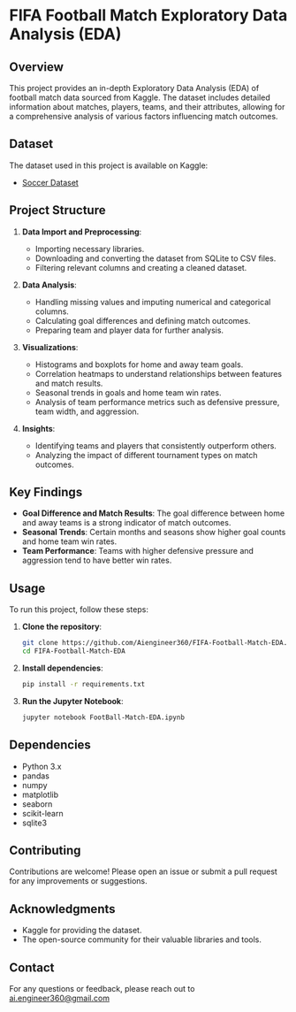 # FIFA Football Match Exploratory Data Analysis (EDA)

## Overview

This project provides an in-depth Exploratory Data Analysis (EDA) of football match data sourced from Kaggle. The dataset includes detailed information about matches, players, teams, and their attributes, allowing for a comprehensive analysis of various factors influencing match outcomes.

## Dataset

The dataset used in this project is available on Kaggle:
- [Soccer Dataset](https://www.kaggle.com/datasets/hugomathien/soccer)

## Project Structure

1. **Data Import and Preprocessing**:
   - Importing necessary libraries.
   - Downloading and converting the dataset from SQLite to CSV files.
   - Filtering relevant columns and creating a cleaned dataset.

2. **Data Analysis**:
   - Handling missing values and imputing numerical and categorical columns.
   - Calculating goal differences and defining match outcomes.
   - Preparing team and player data for further analysis.

3. **Visualizations**:
   - Histograms and boxplots for home and away team goals.
   - Correlation heatmaps to understand relationships between features and match results.
   - Seasonal trends in goals and home team win rates.
   - Analysis of team performance metrics such as defensive pressure, team width, and aggression.

4. **Insights**:
   - Identifying teams and players that consistently outperform others.
   - Analyzing the impact of different tournament types on match outcomes.

## Key Findings

- **Goal Difference and Match Results**: The goal difference between home and away teams is a strong indicator of match outcomes.
- **Seasonal Trends**: Certain months and seasons show higher goal counts and home team win rates.
- **Team Performance**: Teams with higher defensive pressure and aggression tend to have better win rates.

## Usage

To run this project, follow these steps:

1. **Clone the repository**:
   ```bash
   git clone https://github.com/Aiengineer360/FIFA-Football-Match-EDA.git
   cd FIFA-Football-Match-EDA
   ```

2. **Install dependencies**:
   ```bash
   pip install -r requirements.txt
   ```

3. **Run the Jupyter Notebook**:
   ```bash
   jupyter notebook FootBall-Match-EDA.ipynb
   ```

## Dependencies

- Python 3.x
- pandas
- numpy
- matplotlib
- seaborn
- scikit-learn
- sqlite3

## Contributing

Contributions are welcome! Please open an issue or submit a pull request for any improvements or suggestions.

## Acknowledgments

- Kaggle for providing the dataset.
- The open-source community for their valuable libraries and tools.

## Contact

For any questions or feedback, please reach out to ai.engineer360@gmail.com
